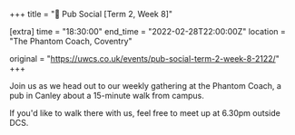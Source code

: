 +++
title = "🍔 Pub Social [Term 2, Week 8]"

[extra]
time = "18:30:00"
end_time = "2022-02-28T22:00:00Z"
location = "The Phantom Coach, Coventry"

original = "https://uwcs.co.uk/events/pub-social-term-2-week-8-2122/"    
+++

Join us as we head out to our weekly gathering at the Phantom Coach, a pub in Canley about a 15-minute walk from campus.

If you'd like to walk there with us, feel free to meet up at 6.30pm outside DCS.

